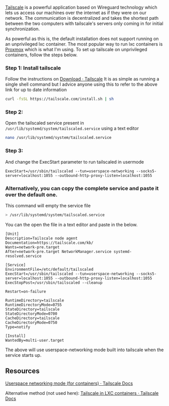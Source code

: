 [Tailscale](https://tailscale.com/) is a powerful application based on Wireguard technology which lets us access our machines over the internet as if they were on our network. The communication is decentralized and takes the shortest path between the two computers with tailscale's servers only coming in for initial synchronization.

As powerful as this is, the default installation does not support running on an unprivileged lxc container. The most popular way to run lxc containers is [Proxmox](proxmox.com) which is what I'm using. To set up tailscale on unprivileged containers, follow the steps below.

### Step 1: Install tailscale
Follow the instructions on [Download · Tailscale](https://tailscale.com/download/linux)
It is as simple as running a single shell command but I advice anyone using this to refer to the above link for up to date information
```bash
curl -fsSL https://tailscale.com/install.sh | sh
```
### Step 2:
Open the tailscaled service present in `/usr/lib/systemd/system/tailscaled.service` using a text editor
```bash
nano /usr/lib/systemd/system/tailscaled.service
```

### Step 3:
And change the ExecStart parameter to run tailscaled in usermode
```
ExecStart=/usr/sbin/tailscaled --tun=userspace-networking --socks5-server=localhost:1055 --outbound-http-proxy-listen=localhost:1055
```

### Alternatively, you can copy the complete service and paste it over the default one.

This command will empty the service file
```bash
> /usr/lib/systemd/system/tailscaled.service
```

You can the open the file in a text editor and paste in the below.
```
[Unit]
Description=Tailscale node agent
Documentation=https://tailscale.com/kb/
Wants=network-pre.target
After=network-pre.target NetworkManager.service systemd-resolved.service

[Service]
EnvironmentFile=/etc/default/tailscaled
ExecStart=/usr/sbin/tailscaled --tun=userspace-networking --socks5-server=localhost:1055 --outbound-http-proxy-listen=localhost:1055
ExecStopPost=/usr/sbin/tailscaled --cleanup

Restart=on-failure

RuntimeDirectory=tailscale
RuntimeDirectoryMode=0755
StateDirectory=tailscale
StateDirectoryMode=0700
CacheDirectory=tailscale
CacheDirectoryMode=0750
Type=notify

[Install]
WantedBy=multi-user.target
```

The above will use userspace-networking mode built into tailscale when the service starts up.
## Resources
[Userspace networking mode (for containers) · Tailscale Docs](https://tailscale.com/kb/1112/userspace-networking)

Alternative method (not used here): [Tailscale in LXC containers · Tailscale Docs](https://tailscale.com/kb/1130/lxc-unprivileged)